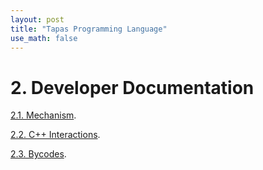 ```yaml
---
layout: post
title: "Tapas Programming Language"
use_math: false
---
```




# 2. Developer Documentation

[2.1. Mechanism](./dev/1_Mechanism.md). 

[2.2. C++ Interactions](./dev/2_C++Interactions.md). 

[2.3. Bycodes](./dev/3_Bycodes.md).